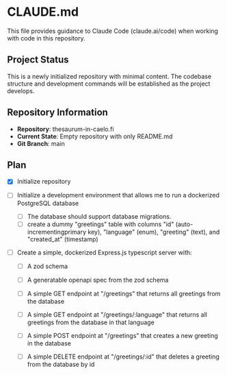 # CLAUDE.md

This file provides guidance to Claude Code (claude.ai/code) when working with code in this repository.

## Project Status

This is a newly initialized repository with minimal content. The codebase structure and development commands will be established as the project develops.

## Repository Information

- **Repository**: thesaurum-in-caelo.fi
- **Current State**: Empty repository with only README.md
- **Git Branch**: main

## Plan

- [x] Initialize repository

- [ ] Initialize a development environment that allows me to run a dockerized PostgreSQL database
  - [ ] The database should support database migrations.
  - [ ] create a dummy "greetings" table with columns "id" (auto-incrementingprimary key), "language" (enum), "greeting" (text), and "created_at" (timestamp)

- [ ] Create a simple, dockerized Express.js typescript server with:
  - [ ] A zod schema
  - [ ] A generatable openapi spec from the zod schema
  - [ ] A simple GET endpoint at "/greetings" that returns all greetings from the database
  - [ ] A simple GET endpoint at "/greetings/:language" that returns all greetings from the database in that language
  - [ ] A simple POST endpoint at "/greetings" that creates a new greeting in the database
  - [ ] A simple DELETE endpoint at "/greetings/:id" that deletes a greeting from the database by id

